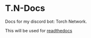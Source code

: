 # T.N-Docs
Docs for my discord bot: Torch Network.

This will be used for [readthedocs](readthedocs.io)
